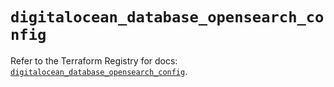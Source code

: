 # `digitalocean_database_opensearch_config`

Refer to the Terraform Registry for docs: [`digitalocean_database_opensearch_config`](https://registry.terraform.io/providers/digitalocean/digitalocean/2.67.0/docs/resources/database_opensearch_config).
